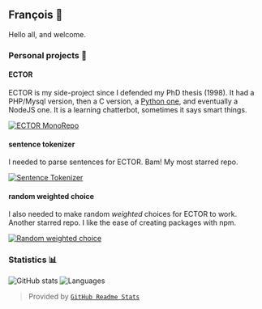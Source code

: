 ## François 👋

Hello all, and welcome.

### Personal projects 🔭

#### ECTOR

ECTOR is my side-project since I defended my PhD thesis (1998). It had a PHP/Mysql version, then a C version, a [Python one](https://github.com/parmentf/pyector), and eventually a NodeJS one.
It is a learning chatterbot, sometimes it says smart things.

[![ECTOR MonoRepo](https://github-readme-stats.vercel.app/api/pin/?username=parmentf&repo=ector-monorepo)](https://github.com/parmentf/ector-monorepo)

#### sentence tokenizer

I needed to parse sentences for ECTOR. Bam! My most starred repo.

[![Sentence Tokenizer](https://github-readme-stats.vercel.app/api/pin/?username=parmentf&repo=node-sentence-tokenizer)](https://github.com/parmentf/node-sentence-tokenizer)

#### random weighted choice

I also needed to make random *weighted* choices for ECTOR to work. Another starred repo. I like the ease of creating packages with npm.

[![Random weighted choice](https://github-readme-stats.vercel.app/api/pin/?username=parmentf&repo=random-weighted-choice)](https://github.com/parmentf/random-weighted-choice)

### Statistics 📊

![GitHub stats](https://github-readme-stats.vercel.app/api/?username=parmentf&show_icons=true) ![Languages](https://github-readme-stats.quantumlytangled.vercel.app/api/top-langs/?username=parmentf&layout=compact&show_icons=true&hide=Dhall)


> Provided by [`GitHub Readme Stats`](https://github.com/anuraghazra/github-readme-stats)

<!--
**parmentf/parmentf** is a ✨ _special_ ✨ repository because its `README.md` (this file) appears on your GitHub profile.

Here are some ideas to get you started:

- 🔭 I’m currently working on ...
- 🌱 I’m currently learning ...
- 👯 I’m looking to collaborate on ...
- 🤔 I’m looking for help with ...
- 💬 Ask me about ...
- 📫 How to reach me: ...
- 😄 Pronouns: ...
- ⚡ Fun fact: ...
-->
